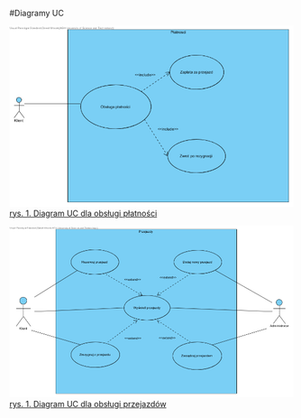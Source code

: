 #Diagramy UC

![](payments.png)
[rys. 1. Diagram UC dla obsługi płatności](payments.png)

![](passages.png)
[rys. 1. Diagram UC dla obsługi przejazdów](passages.png)